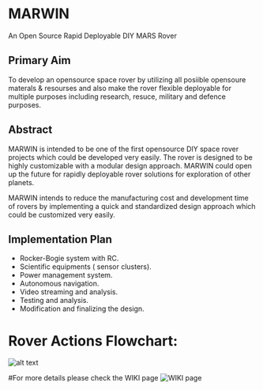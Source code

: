 # MARWIN
An Open Source Rapid Deployable DIY MARS Rover

## Primary Aim
To develop an opensource space rover by utilizing all posiible opensoure materals & resourses and also make the rover flexible  deployable for multiple purposes including research, resuce, military and defence purposes.

## Abstract

MARWIN is intended to be one of the first opensource DIY space rover projects which could be developed very easily. The rover is designed to be highly customizable with a modular design approach. MARWIN could open up the future for rapidly deployable rover solutions for exploration of other planets.

MARWIN intends to reduce the manufacturing cost and development time of rovers by implementing a quick and standardized design approach which could be customized very easily.

## Implementation Plan

* Rocker-Bogie system with RC.
* Scientific equipments ( sensor clusters).
* Power management system.
* Autonomous navigation.
* Video streaming and analysis.
* Testing and analysis.
* Modification and finalizing the design.


# Rover Actions Flowchart:

![alt text](https://www.researchgate.net/profile/Nathalie_Mitton/publication/282195030/figure/fig5/AS:325787430473733@1454685184598/Rover-actions-Flowchart.png)


#For more details please check the WIKI page ![WIKI page](https://github.com/joeskolengaden/marwin/wiki)
